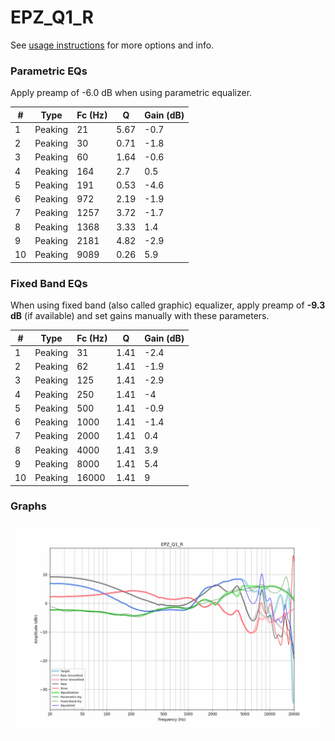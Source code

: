 # EPZ_Q1_R
See [usage instructions](https://github.com/jaakkopasanen/AutoEq#usage) for more options and info.

### Parametric EQs
Apply preamp of -6.0 dB when using parametric equalizer.

|   # | Type    |   Fc (Hz) |    Q |   Gain (dB) |
|-----|---------|-----------|------|-------------|
|   1 | Peaking |        21 | 5.67 |        -0.7 |
|   2 | Peaking |        30 | 0.71 |        -1.8 |
|   3 | Peaking |        60 | 1.64 |        -0.6 |
|   4 | Peaking |       164 | 2.7  |         0.5 |
|   5 | Peaking |       191 | 0.53 |        -4.6 |
|   6 | Peaking |       972 | 2.19 |        -1.9 |
|   7 | Peaking |      1257 | 3.72 |        -1.7 |
|   8 | Peaking |      1368 | 3.33 |         1.4 |
|   9 | Peaking |      2181 | 4.82 |        -2.9 |
|  10 | Peaking |      9089 | 0.26 |         5.9 |

### Fixed Band EQs
When using fixed band (also called graphic) equalizer, apply preamp of **-9.3 dB** (if available) and set gains manually with these parameters.

|   # | Type    |   Fc (Hz) |    Q |   Gain (dB) |
|-----|---------|-----------|------|-------------|
|   1 | Peaking |        31 | 1.41 |        -2.4 |
|   2 | Peaking |        62 | 1.41 |        -1.9 |
|   3 | Peaking |       125 | 1.41 |        -2.9 |
|   4 | Peaking |       250 | 1.41 |        -4   |
|   5 | Peaking |       500 | 1.41 |        -0.9 |
|   6 | Peaking |      1000 | 1.41 |        -1.4 |
|   7 | Peaking |      2000 | 1.41 |         0.4 |
|   8 | Peaking |      4000 | 1.41 |         3.9 |
|   9 | Peaking |      8000 | 1.41 |         5.4 |
|  10 | Peaking |     16000 | 1.41 |         9   |

### Graphs
![](./EPZ_Q1_R.png)
